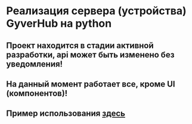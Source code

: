 
# Реализация сервера (устройства) GyverHub на python

## Проект находится в стадии активной разработки, api может быть изменено без уведомления!

## На данный момент работает все, кроме UI (компонентов)!

## Пример использования [здесь](example.py)
